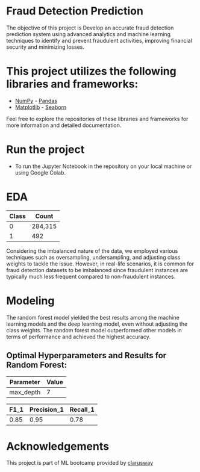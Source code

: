 # Fraud Detection Prediction  
The objective of this project is Develop an accurate fraud detection prediction system using advanced analytics and machine learning techniques to identify and prevent fraudulent activities, improving financial security and minimizing losses.

# This project utilizes the following libraries and frameworks:

- [NumPy](https://github.com/numpy/numpy) - [Pandas](https://github.com/pandas-dev/pandas)
- [Matplotlib](https://github.com/matplotlib/matplotlib) - [Seaborn](https://github.com/seaborn/seaborn)
  <div>
Feel free to explore the repositories of these libraries and frameworks for more information and detailed documentation.
  </div>

# Run the project 
- To run the Jupyter Notebook in the repository on your local machine or using Google Colab.

# EDA 
| Class | Count   |
|-------|---------|
| 0     | 284,315 |
| 1     | 492     |

Considering the imbalanced nature of the data, we employed various techniques such as oversampling, undersampling, and adjusting class weights to tackle the issue. However, in real-life scenarios, it is common for fraud detection datasets to be imbalanced since fraudulent instances are typically much less frequent compared to non-fraudulent instances.

# Modeling 

The random forest model yielded the best results among the machine learning models and the deep learning model, even without adjusting the class weights. The random forest model outperformed other models in terms of performance and achieved the highest accuracy.

 ## Optimal Hyperparameters and   Results for Random Forest:
 | Parameter      | Value       |
| -------------- | ----------- |
| max_depth              | 7         |

| F1_1 | Precision_1 | Recall_1 |
| ----------- | ----------------- | --------------- |
| 0.85    | 0.95         | 0.78        |

# Acknowledgements
This project is part of ML bootcamp provided by [clarusway](https://clarusway.com/)
